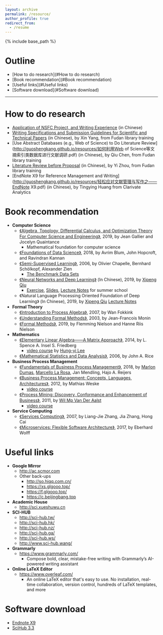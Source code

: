 ```yaml
---
layout: archive
permalink: /resource/
author_profile: true
redirect_from:
  - /resume
---
```


{% include base_path %}

Outline
======
- [How to do research](#How to do research)
- [Book recommendation](#Book recommendation)
- [Useful links](#Useful links)
- [Software download](#Software download)

------

<span id="How to do research">How to do research</span>  
======
* [Application of NSFC Project, and Writing Experience](http://guoshengkang.github.io/resources/国家自然科学基金项目申报与申请书填写心得.pdf) (in Chinese)
* [Writing Specifications and Submission Guidelines for Scientific and Technical Papers](http://guoshengkang.github.io/resources/科技论文的写作规范与投稿指南.pdf) (in Chinese), by Xin Yang, from Fudan library training
* [Use Abstract Databases (e.g., Web of Science) to Do Literature Review](http://guoshengkang.github.io/resources/如何利用Web of Science等文摘索引类数据库进行文献调研.pdf) (in Chinese), by Qiu Chen, from Fudan library training
* [Literature Review before Proposal](http://guoshengkang.github.io/resources/开题与立项前的文献调研.pdf) (in Chinese), by Yi Zhou, from Fudan library training
* [EndNote X9 for Reference Management and Writing](http://guoshengkang.github.io/resources/轻松应对文献管理与写作之——EndNote X9.pdf) (in Chinese), by Tingying Huang from Clarivate Analytics

<span id="Book recommendation">Book recommendation</span> 
======
* **Computer Science**
  * [《Algebra, Topology, Differential Calculus, and Optimization Theory For Computer Science and Engineering》](http://guoshengkang.github.io/resources/2019_BOOK_Algebra_Topology_Differential_Calculus_and_Optimization_Theory_For_Computer_Science_and_Engineering.pdf), 2019, by Jean Gallier and Jocelyn Quaintance
    * Mathematical foundation for computer science
  * [《Foundations of Data Science》](http://guoshengkang.github.io/resources/2018_BOOK_Foundations_of_Data_Science.pdf), 2018, by Avrim Blum, John Hopcroft, and Ravindran Kannan
  * [《Semi-Supervised Learning》](http://guoshengkang.github.io/resources/2006_BOOK_Semi-Supervised_Learning.pdf), 2006, by Olivier Chapelle, Bernhard Schölkopf, Alexander Zien
    * [The Benchmark Data Sets](http://olivier.chapelle.cc/ssl-book/index.html)
  * [《Neural Networks and Deep Learning》](http://guoshengkang.github.io/resources/2019_BOOK_Neural_Networks_and_Deep_Learning.pdf) (In Chinese), 2019, by [Xipeng Qiu](https://xpqiu.github.io/)
    * [Exercise](https://github.com/nndl/exercise), [Slides](https://github.com/nndl/nndl.github.io/tree/master/ppt), [Lecture Notes](http://guoshengkang.github.io/resources/2019_Slides_神经网络与深度学习.pdf) for summer school
  * 《Natural Language Processing Oriented Foundation of Deep Learning》 (In Chinese), 2019, by [Xipeng Qiu](https://xpqiu.github.io/) [Lecture Notes](http://guoshengkang.github.io/resources/2019_Slides_面向自然语言处理的深度学习基础.pdf)
* **Formal Theory**
  * [《Introduction to Process Algebra》](http://guoshengkang.github.io/resources/2007_BOOK_Introduction_to_Process_Algebra.pdf), 2007, by Wan Fokkink
  * [《Understanding Formal Methods》](http://guoshengkang.github.io/resources/2003_BOOK_Understanding_Formal_Methods.pdf), 2003, by Jean-Francois Monin
   * [《Formal Methods》](http://guoshengkang.github.io/resources/2019_Book_Formal_Methods.pdf), 2019, by Flemming Nielson and Hanne Riis Nielson
* **Mathematics**
  * [《Elementary Linear Algebra——A Matrix Approach》](http://guoshengkang.github.io/resources/2014_BOOK_Elementary_Linear_Algebra——A_Matrix_Approach.pdf), 2014, by L. Spence A. Insel S. Friedberg
    * [video course](http://speech.ee.ntu.edu.tw/~tlkagk/courses_LA18.html) by [Hung-yi Lee](http://speech.ee.ntu.edu.tw/~tlkagk/index.html)
  * [《Mathematical Statistics and Data Analysis》](http://guoshengkang.github.io/resources/2006_BOOK_Mathematical_Statistics_and_Data_Analysis_3ed.pdf), 2006, by John A. Rice
* **Business Process Management**
  * [《Fundamentals of Business Process Management》](http://guoshengkang.github.io/resources/2018_BOOK_Fundamentals_of_Business_Process_Management.pdf), 2018, by [Marlon Dumas](https://kodu.ut.ee/~dumas/), [Marcello La Rosa](http://www.marcellolarosa.com/), Jan Mendling, Hajo A. Reijers
  * [《Business Process Management: Concepts, Languages, Architectures》](http://guoshengkang.github.io/resources/2012_BOOK_Business_Process_Management_Concepts_Languages_Architectures.pdf), 2012, by Mathias Weske
    * [video course](https://pan.baidu.com/s/1BsQuzr8B7S8R_yHM2ETyXA)
  * [《Process Mining: Discovery, Conformance and Enhancement of Business》](http://guoshengkang.github.io/resources/2011_BOOK_Process_Mining_Discovery_Conformance_and_Enhancement_of_Business.pdf), 2011, by [Wil Mp Van Der Aalst](http://www.padsweb.rwth-aachen.de/wvdaalst/)
    * [video course](https://pan.baidu.com/s/1_XxG-dRFsHGfTW7WTPrJCQ)
* **Service Computing**  
  * [《Services Computing》](http://guoshengkang.github.io/resources/2007_BOOK_Services_Computing.pdf), 2007, by Liang-Jie Zhang, Jia Zhang, Hong Cai
  * [《Microservices: Flexible Software Architecture》](http://guoshengkang.github.io/resources/2017_BOOK_Microservices_Flexible_Software_Architecture.pdf), 2017, by Eberhard Wolff

<span id="Useful links">Useful links</span>  
======
* **Google Mirror**
  * <http://ac.scmor.com>
  * Other back-ups
    * <http://so.hiqq.com.cn/>
    * <https://xs.glgooo.top/>
    * <https://f.glgooo.top/>
    * <https://c.beijingbang.top>
* **Academic House**
  * <http://sci.xueshuwu.cn>
* **SCI-HUB**
  * <http://sci-hub.tw/>
  * <http://sci-hub.hk/>
  * <http://sci-hub.nz/>
  * <http://sci-hub.ga/>
  * <http://sci-hub.ws/>
  * <http://www.sci-hub.wang/>
* **Grammarly**
  * <https://www.grammarly.com/>
    * Compose bold, clear, mistake-free writing with Grammarly’s AI-powered writing assistant
* **Online LaTeX Editor**
  * <https://www.overleaf.com/>
    * An online LaTeX editor that's easy to use. No installation, real-time collaboration, version control, hundreds of LaTeX templates, and more

<span id="Software download">Software download</span> 
======
* [Endnote X9](https://pan.baidu.com/s/1rXHrNLKQRERX6Gmv1UmeSw)
* [SciHub 3.3](https://pan.baidu.com/s/1cWkHNH9si2YRcNGOAM6wQA)